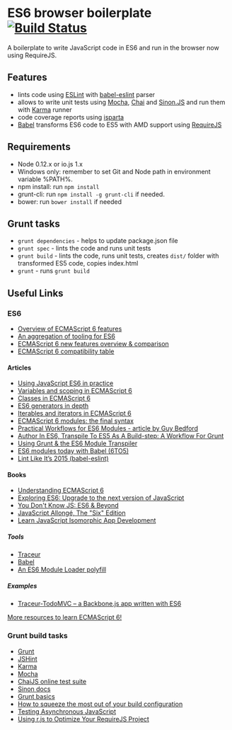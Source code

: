 ES6 browser boilerplate [![Build Status](https://travis-ci.org/gziolo/es6-browser-boilerplate.png?branch=master)](https://travis-ci.org/gziolo/es6-browser-boilerplate)
============
A boilerplate to write JavaScript code in ES6 and run in the browser now using RequireJS. 

## Features ##
- lints code using [ESLint](http://eslint.org/) with [babel-eslint](https://github.com/babel/babel-eslint) parser 
- allows to write unit tests using [Mocha](http://mochajs.org/), [Chai](http://chaijs.com/) and [Sinon.JS](http://sinonjs.org/) and run them with [Karma](http://karma-runner.github.io/) runner
- code coverage reports using [isparta](https://github.com/douglasduteil/isparta)
- [Babel](https://babeljs.io/) transforms ES6 code to ES5 with AMD support using [RequireJS](http://requirejs.org/)

## Requirements ##

- Node 0.12.x or io.js 1.x
- Windows only: remember to set Git and Node path in environment variable %PATH%.
- npm install: run ```npm install```
- grunt-cli: run ```npm install -g grunt-cli``` if needed.
- bower: run ```bower install``` if needed

## Grunt tasks ##

- ```grunt dependencies``` - helps to update package.json file
- ```grunt spec``` - lints the code and runs unit tests 
- ```grunt build``` - lints the code, runs unit tests, creates ```dist/``` folder with transformed ES5 code, copies index.html
- ```grunt``` - runs ```grunt build```

## Useful Links ##

### ES6

- [Overview of ECMAScript 6 features](https://github.com/lukehoban/es6features)
- [An aggregation of tooling for ES6](https://github.com/addyosmani/es6-tools)
- [ECMAScript 6 new features overview & comparison](http://es6-features.org/)
- [ECMAScript 6 compatibility table](https://kangax.github.io/compat-table/es6/)

#### Articles
- [Using JavaScript ES6 in practice](http://gziolo.pl/2015/05/13/using-javascript-es6-in-practice/)
- [Variables and scoping in ECMAScript 6](http://www.2ality.com/2015/02/es6-scoping.html)
- [Classes in ECMAScript 6](http://www.2ality.com/2015/02/es6-classes-final.html)
- [ES6 generators in depth](http://www.2ality.com/2015/03/es6-generators.html)
- [Iterables and iterators in ECMAScript 6](http://www.2ality.com/2015/02/es6-iteration.html)
- [ECMAScript 6 modules: the final syntax](http://www.2ality.com/2014/09/es6-modules-final.html)
- [Practical Workflows for ES6 Modules - article by Guy Bedford](http://guybedford.com/practical-workflows-for-es6-modules)
- [Author In ES6, Transpile To ES5 As A Build-step: A Workflow For Grunt](http://addyosmani.com/blog/author-in-es6-transpile-to-es5-as-a-build-step-a-workflow-for-grunt/)
- [Using Grunt & the ES6 Module Transpiler](http://www.thomasboyt.com/2013/06/21/es6-module-transpiler)
- [ES6 modules today with Babel (6TO5)](http://es6rocks.com/2014/10/es6-modules-today-with-6to5/)
- [Lint Like It’s 2015 (babel-eslint)](https://medium.com/@dan_abramov/lint-like-it-s-2015-6987d44c5b48)


#### Books
- [Understanding ECMAScript 6](https://leanpub.com/understandinges6/read/)
- [Exploring ES6: Upgrade to the next version of JavaScript](http://exploringjs.com/)
- [You Don't Know JS: ES6 & Beyond](https://github.com/getify/You-Dont-Know-JS/tree/master/es6%20%26%20beyond)
- [JavaScript Allongé, The "Six" Edition](https://leanpub.com/javascriptallongesix)
- [Learn JavaScript Isomorphic App Development](https://leanpub.com/learn-javascript-react-nodejs-es6/)

##### Tools
- [Traceur](https://github.com/google/traceur-compiler)
- [Babel](https://babeljs.io/)
- [An ES6 Module Loader polyfill](https://github.com/ModuleLoader/es6-module-loader)

##### Examples
- [Traceur-TodoMVC – a Backbone.js app written with ES6](http://addyosmani.com/blog/traceur-todomvc/)

[More resources to learn ECMAScript 6!](https://github.com/ericdouglas/ES6-Learning)

### Grunt build tasks ###
- [Grunt](http://gruntjs.com/)
- [JSHint](http://www.jshint.com/docs/)
- [Karma](http://karma-runner.github.io/)
- [Mocha](http://visionmedia.github.io/mocha/)
- [ChaiJS online test suite](http://chaijs.com/api/test/)
- [Sinon docs](http://sinonjs.org/docs/)
- [Grunt basics](http://24ways.org/2013/grunt-is-not-weird-and-hard/)
- [How to squeeze the most out of your build configuration](http://www.html5rocks.com/en/tutorials/tooling/supercharging-your-gruntfile/)
- [Testing Asynchronous JavaScript](http://martinfowler.com/articles/asyncJS.html)
- [Using r.js to Optimize Your RequireJS Project](http://tech.pro/blog/1639/using-rjs-to-optimize-your-requirejs-project)
